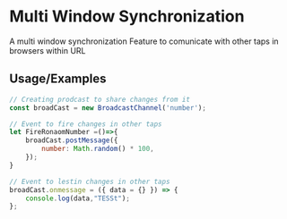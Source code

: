 
# Multi Window Synchronization

A multi window synchronization Feature to comunicate with other taps in browsers within URL


## Usage/Examples

```javascript
// Creating prodcast to share changes from it
const broadCast = new BroadcastChannel('number');

// Event to fire changes in other taps
let FireRonaomNumber =()=>{
    broadCast.postMessage({
        number: Math.random() * 100,
    });
}

// Event to lestin changes in other taps
broadCast.onmessage = ({ data = {} }) => {
    console.log(data,"TESSt");
};
```

